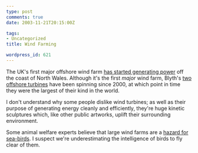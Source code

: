 ```yaml
---
type: post
comments: true
date: 2003-11-21T20:15:00Z

tags:
- Uncategorized
title: Wind Farming

wordpress_id: 621
---
```


The UK's first major offshore wind farm [has started generating power](http://news.bbc.co.uk/1/hi/wales/3225784.stm) off the coast of North Wales. Although it's the first _major_ wind farm, Blyth's [two offshore turbines](http://www.offshorewindfarms.co.uk/im/rgb/2wtgs.jpg) have been spinning since 2000, at which point in time they were the largest of their kind in the world. 



	

I don't understand why some people dislike wind turbines; as well as their purpose of generating energy cleanly and efficiently, they're huge kinetic sculptures which, like other public artworks, uplift their surrounding environment. 



	

Some animal welfare experts believe that large wind farms are a [hazard for sea-birds](http://www.rspb.org.uk/policy/windfarms/index.asp). I suspect we're underestimating the intelligence of birds to fly clear of them.   
